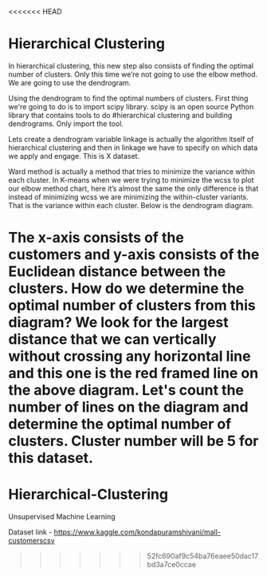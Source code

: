 <<<<<<< HEAD
# Hierarchical Clustering

In hierarchical clustering, this new step also consists of finding the optimal number of clusters. Only this time we’re not going to use the elbow method. We are going to use the dendrogram.

Using the dendrogram to find the optimal numbers of clusters.  First thing we're going to do is to import scipy library. scipy is an open source Python library that contains tools to do #hierarchical clustering and building dendrograms. Only import the tool.

Lets create a dendrogram variable linkage is actually the algorithm itself of hierarchical clustering and then in linkage we have to specify on which data we apply and engage. This is X dataset.

Ward method is actually a method that tries to minimize the variance within each cluster. In K-means when we were trying to minimize the wcss to plot our elbow method chart, here it’s almost the same the only difference is that instead of minimizing wcss we are minimizing the within-cluster variants. That is the variance within each cluster. Below is the dendrogram diagram.





The x-axis consists of the customers and y-axis consists of the Euclidean distance between the clusters. How do we determine the optimal number of clusters from this diagram? We look for the largest distance that we can vertically without crossing any horizontal line and this one is the red framed line on the above diagram. Let's count the number of lines on the diagram and determine the optimal number of clusters. Cluster number will be 5 for this dataset.
=======
# Hierarchical-Clustering
Unsupervised Machine Learning


Dataset link - https://www.kaggle.com/kondapuramshivani/mall-customerscsv
>>>>>>> 52fc690af9c54ba76eaee50dac17bd3a7ce0ccae
